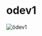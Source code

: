 # odev1
![ödev1](https://user-images.githubusercontent.com/84250617/189493867-241f5bed-48d4-475b-8bfa-bd5f5ae3b8c3.jpg)
